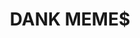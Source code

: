 ---
pid: pt251
title: DANK MEME$
location_transcription: 1101 City Ave
coordinates: "[-75.2650025, 39.9845274]"
zipcode: '19106'
gen_neighborhood: Center City
neighborhood: Society Hill,Old City
outside_phl: 
age: '16'
age_range: 13-19
instagram: 
image_file_name: pt_251.jpg
proposal_transcription: A monument to the dankest of the dank memes across the world.
  Dank memes have served as a source of joy and unifying force for change in a way
  that reaches all different youth across Philadelphia.
topic: Technology,Youth
topic_summary: 0, 0, 0
type: Other No Form
keywords_other: dank memes, youth
credit: Nina Saligman
image_labels: 
twitter: 
facebook: 
permalink: "/monuments/pt251/"
layout: item-page
---